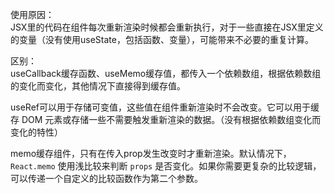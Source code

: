 使用原因：  
JSX里的代码在组件每次重新渲染时候都会重新执行，对于一些直接在JSX里定义的变量（没有使用useState，包括函数、变量），可能带来不必要的重复计算。  
  
区别：  
useCallback缓存函数、useMemo缓存值，都传入一个依赖数组，根据依赖数组的变化而变化，其他情况下直接得到缓存值。  
  
useRef可以用于存储可变值，这些值在组件重新渲染时不会改变。它可以用于缓存 DOM 元素或存储一些不需要触发重新渲染的数据。（没有根据依赖数组变化而变化的特性）  
  
memo缓存组件，只有在传入prop发生改变时才重新渲染。默认情况下，`React.memo` 使用浅比较来判断 `props` 是否变化。如果你需要更复杂的比较逻辑，可以传递一个自定义的比较函数作为第二个参数。